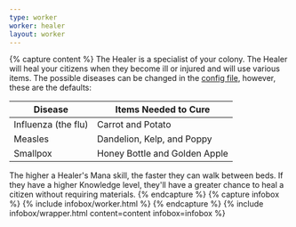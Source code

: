 ```yaml
---
type: worker
worker: healer
layout: worker
---
```

{% capture content %}
The Healer is a specialist of your colony. The Healer will heal your citizens when they become ill or injured and will use various items. The possible diseases can be changed in the [config file](../../source/misc/configfile), however, these are the defaults:

| Disease             | Items Needed to Cure          |
| ------------------- | ----------------------------- |
| Influenza (the flu) | Carrot and Potato             |
| Measles             | Dandelion, Kelp, and Poppy    |
| Smallpox            | Honey Bottle and Golden Apple |

The higher a Healer's Mana skill, the faster they can walk between beds. If they have a higher Knowledge level, they'll have a greater chance to heal a citizen without requiring materials.
{% endcapture %}
{% capture infobox %}
{% include infobox/worker.html %}
{% endcapture %}
{% include infobox/wrapper.html content=content infobox=infobox %}